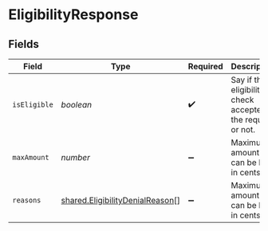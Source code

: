# EligibilityResponse


## Fields

| Field                                                                                     | Type                                                                                      | Required                                                                                  | Description                                                                               |
| ----------------------------------------------------------------------------------------- | ----------------------------------------------------------------------------------------- | ----------------------------------------------------------------------------------------- | ----------------------------------------------------------------------------------------- |
| `isEligible`                                                                              | *boolean*                                                                                 | :heavy_check_mark:                                                                        | Say if the eligibility check accepted the request or not.                                 |
| `maxAmount`                                                                               | *number*                                                                                  | :heavy_minus_sign:                                                                        | Maximum amount that can be lent, in cents.                                                |
| `reasons`                                                                                 | [shared.EligibilityDenialReason](../../../sdk/models/shared/eligibilitydenialreason.md)[] | :heavy_minus_sign:                                                                        | Maximum amount that can be lent, in cents.                                                |